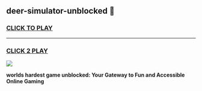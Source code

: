 
## deer-simulator-unblocked 👋
<h3>
<a href="https://premium.freeplayer.one?title=deer-simulator-unblocked&ref=14F">CLICK TO PLAY</a></h3>
<hr>

<h3>
<a href="https://premium.freeplayer.one?title=deer-simulator-unblocked&ref=14F">CLICK 2 PLAY</a>
  
</h3>

<a href="https://premium.freeplayer.one?title=deer-simulator-unblocked&ref=12F/"><img src="https://clearcache.store/games.png"></a>


**worlds hardest game unblocked: Your Gateway to Fun and Accessible Online Gaming**
